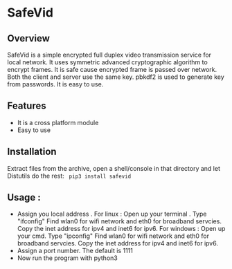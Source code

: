 # SafeVid
## Overview
SafeVid is a simple  encrypted full duplex video transmission service for local network. It uses symmetric advanced cryptographic algorithm to encrypt frames. It is safe cause encrypted frame is passed over network. Both the client and server use the same key. pbkdf2 is used to generate key from passwords. It is easy to use. 

## Features
- It is a cross platform module
- Easy to use

## Installation
Extract files from the archive, open a shell/console in that directory and let Distutils do the rest:
``` pip3 install safevid```

## Usage :
 - Assign you local address .
  For linux : Open up your terminal . Type "ifconfig" Find wlan0 for wifi network and eth0 for broadband servcies. Copy the inet address for ipv4 and  inet6 for ipv6.
  For windows : Open up your cmd. Type "ipconfig"  Find wlan0 for wifi network and eth0 for broadband servcies. Copy the inet address for ipv4 and  inet6 for ipv6.
- Assign a port number. The default is 1111
- Now run the program with python3 
